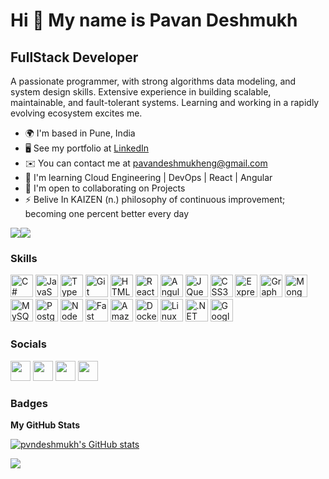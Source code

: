 Hi 👋 My name is Pavan Deshmukh
===============================

FullStack Developer
-------------------

A passionate programmer, with strong algorithms data modeling, and system design skills. Extensive experience in building scalable, maintainable, and fault-tolerant systems. Learning and working in a rapidly evolving ecosystem excites me.

* 🌍  I'm based in Pune, India
* 🖥️  See my portfolio at [LinkedIn](http://https://www.linkedin.com/in/pvndeshmukh)
* ✉️  You can contact me at [pavandeshmukheng@gmail.com](mailto:pavandeshmukheng@gmail.com)
* 🧠  I'm learning Cloud Engineering | DevOps | React | Angular
* 🤝  I'm open to collaborating on Projects
* ⚡  Belive In KAIZEN (n.) philosophy of continuous improvement; becoming one percent better every day

<a href="https://www.github.com/pvndeshmukh" target="_blank" rel="noreferrer"><img
src="https://img.shields.io/github/followers/pvndeshmukh?logo=github&style=for-the-badge&color=0891b2&labelColor=1c1917" /></a><a href="https://www.x.com/pvndeshmukh" target="_blank" rel="noreferrer"><img
src="https://img.shields.io/twitter/follow/pvndeshmukh?logo=twitter&style=for-the-badge&color=0891b2&labelColor=1c1917"
/></a>

### Skills
<p align="left">
<a href="https://docs.microsoft.com/en-us/dotnet/csharp/" target="_blank" rel="noreferrer"><img src="https://raw.githubusercontent.com/danielcranney/readme-generator/main/public/icons/skills/csharp-colored.svg" alt="C#" width="36" height="36"></a></div>
   <a href="https://developer.mozilla.org/en-US/docs/Web/JavaScript" target="_blank" rel="noreferrer"><img src="https://raw.githubusercontent.com/danielcranney/readme-generator/main/public/icons/skills/javascript-colored.svg" alt="JavaScript" width="36" height="36"></a></div>
   <a href="https://www.typescriptlang.org/" target="_blank" rel="noreferrer"><img src="https://raw.githubusercontent.com/danielcranney/readme-generator/main/public/icons/skills/typescript-colored.svg" alt="TypeScript" width="36" height="36"></a></div>
   <a href="https://git-scm.com/" target="_blank" rel="noreferrer"><img src="https://raw.githubusercontent.com/danielcranney/readme-generator/main/public/icons/skills/git-colored.svg" alt="Git" width="36" height="36"></a></div>
   <a href="https://developer.mozilla.org/en-US/docs/Glossary/HTML5" target="_blank" rel="noreferrer"><img src="https://raw.githubusercontent.com/danielcranney/readme-generator/main/public/icons/skills/html5-colored.svg" alt="HTML5" width="36" height="36"></a></div>
   <a href="https://reactjs.org/" target="_blank" rel="noreferrer"><img src="https://raw.githubusercontent.com/danielcranney/readme-generator/main/public/icons/skills/react-colored.svg" alt="React" width="36" height="36"></a></div>
   <a href="https://angular.io/" target="_blank" rel="noreferrer"><img src="https://raw.githubusercontent.com/danielcranney/readme-generator/main/public/icons/skills/angularjs-colored.svg" alt="Angular" width="36" height="36"></a></div>
   <a href="https://jquery.com/" target="_blank" rel="noreferrer"><img src="https://raw.githubusercontent.com/danielcranney/readme-generator/main/public/icons/skills/jquery-colored.svg" alt="JQuery" width="36" height="36"></a></div>
   <a href="https://www.w3.org/TR/CSS/#css" target="_blank" rel="noreferrer"><img src="https://raw.githubusercontent.com/danielcranney/readme-generator/main/public/icons/skills/css3-colored.svg" alt="CSS3" width="36" height="36"></a></div>
   <a href="https://expressjs.com/" target="_blank" rel="noreferrer"><img src="https://raw.githubusercontent.com/danielcranney/readme-generator/main/public/icons/skills/express-colored-dark.svg" alt="Express" width="36" height="36"></a></div>
   <a href="https://graphql.org/" target="_blank" rel="noreferrer"><img src="https://raw.githubusercontent.com/danielcranney/readme-generator/main/public/icons/skills/graphql-colored.svg" alt="GraphQL" width="36" height="36"></a></div>
   <a href="https://www.mongodb.com/" target="_blank" rel="noreferrer"><img src="https://raw.githubusercontent.com/danielcranney/readme-generator/main/public/icons/skills/mongodb-colored.svg" alt="MongoDB" width="36" height="36"></a></div>
   <a href="https://www.mysql.com/" target="_blank" rel="noreferrer"><img src="https://raw.githubusercontent.com/danielcranney/readme-generator/main/public/icons/skills/mysql-colored.svg" alt="MySQL" width="36" height="36"></a></div>
   <a href="https://www.postgresql.org/" target="_blank" rel="noreferrer"><img src="https://raw.githubusercontent.com/danielcranney/readme-generator/main/public/icons/skills/postgresql-colored.svg" alt="PostgreSQL" width="36" height="36"></a></div>
   <a href="https://nodejs.org/en/" target="_blank" rel="noreferrer"><img src="https://raw.githubusercontent.com/danielcranney/readme-generator/main/public/icons/skills/nodejs-colored.svg" alt="NodeJS" width="36" height="36"></a></div>
   <a href="https://fastapi.tiangolo.com/" target="_blank" rel="noreferrer"><img src="https://raw.githubusercontent.com/danielcranney/readme-generator/main/public/icons/skills/fastapi-colored.svg" alt="Fast API" width="36" height="36"></a></div>
   <a href="https://aws.amazon.com" target="_blank" rel="noreferrer"><img src="https://raw.githubusercontent.com/danielcranney/readme-generator/main/public/icons/skills/aws-colored-dark.svg" alt="Amazon Web Services" width="36" height="36"></a></div>
   <a href="https://www.docker.com/" target="_blank" rel="noreferrer"><img src="https://raw.githubusercontent.com/danielcranney/readme-generator/main/public/icons/skills/docker-colored.svg" alt="Docker" width="36" height="36"></a></div>
   <a href="https://www.linux.org" target="_blank" rel="noreferrer"><img src="https://raw.githubusercontent.com/danielcranney/readme-generator/main/public/icons/skills/linux-colored.svg" alt="Linux" width="36" height="36"></a></div>
   <a href="https://dotnet.microsoft.com/en-us/" target="_blank" rel="noreferrer"><img src="https://raw.githubusercontent.com/danielcranney/readme-generator/main/public/icons/skills/dot-net-colored.svg" alt=".NET" width="36" height="36"></a></div>
   <a href="https://cloud.google.com/" target="_blank" rel="noreferrer"><img src="https://raw.githubusercontent.com/danielcranney/readme-generator/main/public/icons/skills/googlecloud-colored.svg" alt="Google Cloud" width="36" height="36"></a></div>
</p>

### Socials
<p align="left"> 
<a target="_blank" rel="noreferrer" href="https://www.github.com/pvndeshmukh"><img height="32" width="32" src="https://raw.githubusercontent.com/danielcranney/readme-generator/main/public/icons/socials/github-dark.svg"></a>
<a target="_blank" rel="noreferrer" href="https://www.x.com/pvndeshmukh"><img height="32" width="32" src="https://raw.githubusercontent.com/danielcranney/readme-generator/main/public/icons/socials/twitter-dark.svg"></a>
<a target="_blank" rel="noreferrer" href="https://www.linkedin.com/in/pvndeshmukh"><img height="32" width="32" src="https://raw.githubusercontent.com/danielcranney/readme-generator/main/public/icons/socials/linkedin.svg"></a>
<a target="_blank" rel="noreferrer" href="https://www.stackoverflow.com/users/4636333/pvndeshmukh"><img height="32" width="32" src="https://raw.githubusercontent.com/danielcranney/readme-generator/main/public/icons/socials/stackoverflow.svg"></a>
</p>

### Badges

<b>My GitHub Stats</b>

<a href="http://www.github.com/pvndeshmukh"><img src="https://github-readme-stats.vercel.app/api?username=pvndeshmukh&show_icons=true&hide=&count_private=true&title_color=0891b2&text_color=ffffff&icon_color=0891b2&bg_color=1c1917&hide_border=true&show_icons=true" alt="pvndeshmukh's GitHub stats" /></a>

<a href="http://www.github.com/pvndeshmukh"><img src="https://github-readme-streak-stats.herokuapp.com/?user=pvndeshmukh&stroke=ffffff&background=1c1917&ring=0891b2&fire=0891b2&currStreakNum=ffffff&currStreakLabel=0891b2&sideNums=ffffff&sideLabels=ffffff&dates=ffffff&hide_border=true" /></a>
